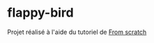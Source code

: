# flappy-bird

Projet réalisé à l'aide du tutoriel de [From scratch](https://www.youtube.com/watch?v=eXKmDfa8qWU&ab_channel=FromScratch-D%C3%A9veloppementWeb)

